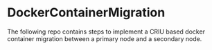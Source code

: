 # DockerContainerMigration
The following repo contains steps to implement a CRIU based docker container migration between a primary node and a secondary node.

